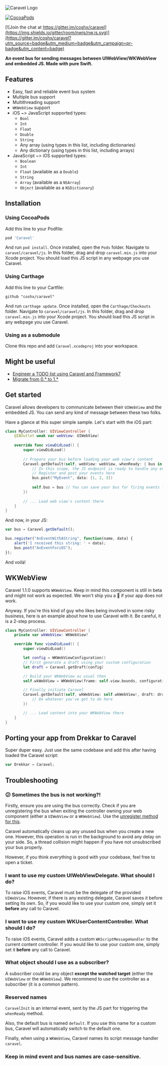 ![Caravel Logo](https://raw.githubusercontent.com/coshx/caravel/master/logo.png)

[![CocoaPods](https://img.shields.io/cocoapods/v/Caravel.svg?style=flat-square)](https://cocoapods.org/pods/Caravel)

[![Join the chat at https://gitter.im/coshx/caravel](https://img.shields.io/gitter/room/nwjs/nw.js.svg)](https://gitter.im/coshx/caravel?utm_source=badge&utm_medium=badge&utm_campaign=pr-badge&utm_content=badge)

**An event bus for sending messages between UIWebView/WKWebView and embedded JS. Made with pure Swift.**

## Features

* Easy, fast and reliable event bus system
* Multiple bus support
* Multithreading support
* `WKWebView` support
* iOS ~> JavaScript supported types:
  - `Bool`
  - `Int`
  - `Float`
  - `Double`
  - `String`
  - Any array (using types in this list, including dictionaries)
  - Any dictionary (using types in this list, including arrays)
* JavaScript ~> iOS supported types:
  - `Boolean`
  - `Int`
  - `Float` (available as a `Double`)
  - `String`
  - `Array` (available as a `NSArray`)
  - `Object` (available as a `NSDictionary`)

## Installation

### Using CocoaPods

Add this line to your Podfile:

```ruby
pod 'Caravel'
```

And run `pod install`. Once installed, open the `Pods` folder. Navigate to `caravel/caravel/js`. In this folder, drag and drop `caravel.min.js` into your Xcode project. You should load this JS script in any webpage you use Caravel.

### Using Carthage

Add this line to your Cartfile:

```
github "coshx/caravel"
```

And run `carthage update`. Once installed, open the `Carthage/Checkouts` folder. Navigate to `caravel/caravel/js`. In this folder, drag and drop `caravel.min.js` into your Xcode project. You should load this JS script in any webpage you use Caravel.

### Using as a submodule

Clone this repo and add `Caravel.xcodeproj` into your workspace. 

## Might be useful 

* [Engineer a TODO list using Caravel and Framework7](http://www.coshx.com/blog/2015/12/04/engineer-a-todo-list-using-caravel-and-framework7/)
* [Migrate from 0.* to 1.*](http://www.coshx.com/blog/2015/11/19/releasing-caravel-1-0-0/)

## Get started

Caravel allows developers to communicate between their `UIWebView` and the embedded JS. You can send any kind of message between these two folks.

Have a glance at this super simple sample. Let's start with the iOS part:

```swift
class MyController: UIViewController {
    @IBOutlet weak var webView: UIWebView!
    
    override func viewDidLoad() {
        super.viewDidLoad()
        
        // Prepare your bus before loading your web view's content
        Caravel.getDefault(self, webView: webView, whenReady: { bus in
            // In this scope, the JS endpoint is ready to handle any event.
            // Register and post your events here
            bus.post("MyEvent", data: [1, 2, 3])
            
            self.bus = bus // You can save your bus for firing events later
        })
        
        // ... Load web view's content there
    }
}
```

And now, in your JS:

```javascript
var bus = Caravel.getDefault();

bus.register("AnEventWithAString", function(name, data) {
    alert('I received this string: ' + data);
    bus.post("AnEventForiOS");
});
```

And voilà!

## WKWebView

Caravel 1.1.0 supports `WKWebView`. Keep in mind this component is still in beta and might not work as expected. We won't ship you a 🍕 if your app does not work. 

Anyway. If you're this kind of guy who likes being involved in some risky business, here is an example about how to use Caravel with it. Be careful, it is a 2-step process.

```swift
class MyController: UIViewController {
    private var wkWebView: WKWebView?

    override func viewDidLoad() {
        super.viewDidLoad()

        let config = WKWebViewConfiguration()
        // First generate a draft using your custom configuration
        let draft = Caravel.getDraft(config)

        // Build your WKWebView as usual then
        self.wkWebView = WKWebView(frame: self.view.bounds, configuration: config)

        // Finally initiate Caravel
        Caravel.getDefault(self, wkWebView: self.wkWebView!, draft: draft, whenReady: {
            // Do whatever you've got to do here
        })

        // ... Load content into your WKWebView there
    }
}
```

## Porting your app from Drekkar to Caravel

Super duper easy. Just use the same codebase and add this after having loaded the Caravel script:

```javascript
var Drekkar = Caravel;
```

## Troubleshooting

### 😕 Sometimes the bus is not working?!

Firstly, ensure you are using the bus correctly. Check if you are unregistering the bus when exiting the controller owning your web component (either a `UIWebView` or a `WKWebView`). Use the [unregister method for this](http://coshx.github.io/caravel/Classes/EventBus.html#/s:FC7Caravel8EventBus10unregisterFS0_FT_T_).

Caravel automatically cleans up any unused bus when you create a new one. However, this operation is run in the background to avoid any delay on your side. So, a thread collision might happen if you have not unsubscribed your bus properly.

However, if you think everything is good with your codebase, feel free to open a ticket.

### I want to use my custom UIWebViewDelegate. What should I do?

To raise iOS events, Caravel must be the delegate of the provided `UIWebView`. However, if there is any existing delegate, Caravel saves it before setting its own. So, if you would like to use your custom one, simply set it **before** any call to Caravel.

### I want to use my custom WKUserContentController. What should I do?

To raise iOS events, Caravel adds a custom `WKScriptMessageHandler` to the current content controller. If you would like to use your custom one, simply set it **before** any call to Caravel.

### What object should I use as a subscriber?

A subscriber could be any object **except the watched target** (either the `UIWebView` or the `WKWebView`). We recommend to use the controller as a subscriber (it is a common pattern).

### Reserved names

`CaravelInit` is an internal event, sent by the JS part for triggering the `whenReady` method.

Also, the default bus is named `default`. If you use this name for a custom bus, Caravel will automatically switch to the default one.

Finally, when using a `WKWebView`, Caravel names its script message handler `caravel`.

### Keep in mind event and bus names are case-sensitive.

